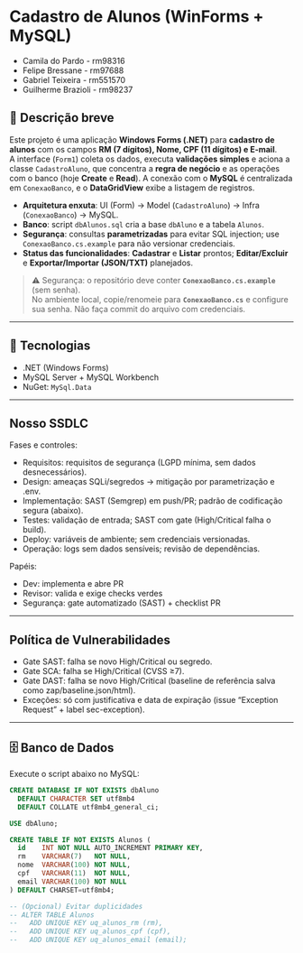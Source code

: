 # Cadastro de Alunos (WinForms + MySQL)

- Camila do Pardo - rm98316
- Felipe Bressane - rm97688
- Gabriel Teixeira - rm551570
- Guilherme Brazioli - rm98237

## 📝 Descrição breve

Este projeto é uma aplicação **Windows Forms (.NET)** para **cadastro de alunos** com os campos **RM (7 dígitos), Nome, CPF (11 dígitos) e E-mail**.  
A interface (`Form1`) coleta os dados, executa **validações simples** e aciona a classe `CadastroAluno`, que concentra a **regra de negócio** e as operações com o banco (hoje **Create** e **Read**). A conexão com o **MySQL** é centralizada em `ConexaoBanco`, e o **DataGridView** exibe a listagem de registros.

- **Arquitetura enxuta**: UI (Form) → Model (`CadastroAluno`) → Infra (`ConexaoBanco`) → MySQL.  
- **Banco**: script `dbAlunos.sql` cria a base `dbAluno` e a tabela `Alunos`.  
- **Segurança**: consultas **parametrizadas** para evitar SQL injection; use `ConexaoBanco.cs.example` para não versionar credenciais.  
- **Status das funcionalidades**: **Cadastrar** e **Listar** prontos; **Editar/Excluir** e **Exportar/Importar (JSON/TXT)** planejados.

> ⚠️ Segurança: o repositório deve conter **`ConexaoBanco.cs.example`** (sem senha).  
> No ambiente local, copie/renomeie para **`ConexaoBanco.cs`** e configure sua senha. Não faça commit do arquivo com credenciais.

---

## 🧱 Tecnologias

- .NET (Windows Forms)
- MySQL Server + MySQL Workbench
- NuGet: `MySql.Data`

---

## Nosso SSDLC
Fases e controles:
- Requisitos: requisitos de segurança (LGPD mínima, sem dados desnecessários).
- Design: ameaças SQLi/segredos → mitigação por parametrização e .env.
- Implementação: SAST (Semgrep) em push/PR; padrão de codificação segura (abaixo).
- Testes: validação de entrada; SAST com gate (High/Critical falha o build).
- Deploy: variáveis de ambiente; sem credenciais versionadas.
- Operação: logs sem dados sensíveis; revisão de dependências.

Papéis:
- Dev: implementa e abre PR
- Revisor: valida e exige checks verdes
- Segurança: gate automatizado (SAST) + checklist PR

---

## Política de Vulnerabilidades
- Gate SAST: falha se novo High/Critical ou segredo.
- Gate SCA: falha se High/Critical (CVSS ≥7).
- Gate DAST: falha se novo High/Critical (baseline de referência salva como zap/baseline.json/html).
- Exceções: só com justificativa e data de expiração (issue “Exception Request” + label sec-exception).

---

## 🗄️ Banco de Dados

Execute o script abaixo no MySQL:

```sql
CREATE DATABASE IF NOT EXISTS dbAluno
  DEFAULT CHARACTER SET utf8mb4
  DEFAULT COLLATE utf8mb4_general_ci;

USE dbAluno;

CREATE TABLE IF NOT EXISTS Alunos (
  id    INT NOT NULL AUTO_INCREMENT PRIMARY KEY,
  rm    VARCHAR(7)   NOT NULL,
  nome  VARCHAR(100) NOT NULL,
  cpf   VARCHAR(11)  NOT NULL,
  email VARCHAR(100) NOT NULL
) DEFAULT CHARSET=utf8mb4;

-- (Opcional) Evitar duplicidades
-- ALTER TABLE Alunos
--   ADD UNIQUE KEY uq_alunos_rm (rm),
--   ADD UNIQUE KEY uq_alunos_cpf (cpf),
--   ADD UNIQUE KEY uq_alunos_email (email);
